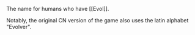 The name for humans who have [[Evol]]. 

Notably, the original CN version of the game also uses the latin alphabet "Evolver".